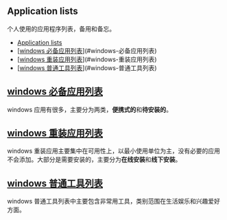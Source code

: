 ## Application lists

个人使用的应用程序列表，备用和备忘。

- [Application lists](#application-lists)
- [[windows 必备应用列表]](#windows-必备应用列表)
- [[windows 重装应用列表]](#windows-重装应用列表)
- [[windows 普通工具列表]](#windows-普通工具列表)

## [windows 必备应用列表]

windows 应用有很多，主要分为两类，**便携式的**和**待安装的**。

## [windows 重装应用列表]

windows 重装应用主要集中在可用性上，以最小使用单位为主，没有必要的应用不会添加。大部分是需要安装的，主要分为**在线安装**和**线下安装**。

## [windows 普通工具列表]

windows 普通工具列表中主要包含非常用工具，类别范围在生活娱乐和兴趣爱好方面。

[windows 必备应用列表]: ./windowsApplications.md
[windows 重装应用列表]: ./windowsSystemReinstallationApplications.md
[windows 普通工具列表]: ./windowsTools.md
